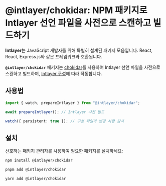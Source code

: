 # @intlayer/chokidar: NPM 패키지로 Intlayer 선언 파일을 사전으로 스캔하고 빌드하기

**Intlayer**는 JavaScript 개발자를 위해 특별히 설계된 패키지 모음입니다. React, React, Express.js와 같은 프레임워크와 호환됩니다.

**`@intlayer/chokidar`** 패키지는 [chokidar](https://github.com/paulmillr/chokidar)를 사용하여 Intlayer 선언 파일을 사전으로 스캔하고 빌드하며, [Intlayer 구성](https://github.com/aymericzip/intlayer/blob/main/docs/docs/ko/configuration.md)에 따라 작동합니다.

## 사용법

```ts
import { watch, prepareIntlayer } from "@intlayer/chokidar";

await prepareIntlayer(); // Intlayer 사전 빌드

watch({ persistent: true }); // 구성 파일의 변경 사항 감시
```

## 설치

선호하는 패키지 관리자를 사용하여 필요한 패키지를 설치하세요:

```bash packageManager="npm"
npm install @intlayer/chokidar
```

```bash packageManager="pnpm"
pnpm add @intlayer/chokidar
```

```bash packageManager="yarn"
yarn add @intlayer/chokidar
```
